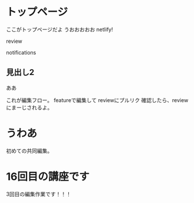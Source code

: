 # トップページ
ここがトップページだよ
うおおおおお
netlify!

review

notifications
## 見出し2
ああ

これが編集フロー。
featureで編集して
reviewにプルリク
確認したら、reviewにまーじされるよ。


# うわあ
初めての共同編集。

# 16回目の講座です
3回目の編集作業です！！！